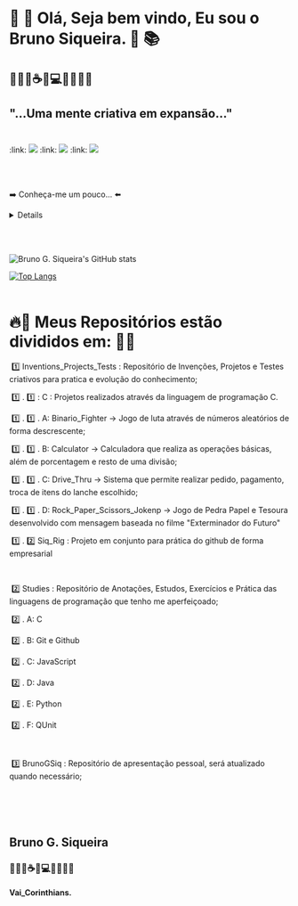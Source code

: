 # 📘 📖 Olá, Seja bem vindo, Eu sou o Bruno Siqueira.  📑 📚 <br>

## 🐜🐛🐞☕🤓💻🔎🐜🐛🐞<br>

## "...Uma mente criativa em expansão..." <br><br>

<p align="left">
:link: <img src="https://img.shields.io/badge/-Linkedin-6610F2?style=for-the-badge&logo=Linkedin&logoColor=FFFFFF&link=https://www.linkedin.com/in/bruno-siqueira-1910/"/>
:link: <img src="https://img.shields.io/badge/-Instagram-6610F2?style=for-the-badge&logo=Instagram&logoColor=FFFFFF&link=https://www.instagram.com/bruno_gsiq"/>
:link: <img src="https://img.shields.io/badge/-Linktree-6610F2?style=for-the-badge&logo=Linktree&logoColor=FFFFFF&link=[https://www.instagram.com/bruno_gsiq](https://linktr.ee/brunogsiq)"/>  
</p>
<br><br>

➡️ Conheça-me um pouco... ⬅️

<details>
  <sumary> 
🇧🇷🏠 litoral, Santos - SP : ☑️ <br>      
👨‍🎓📖 Estudo Análise e Desenvolvimento de Sistemas : ☑️ <br>
🔎🐞 Quality Assurance Jr - Interplayers Hub de Negócios - (Home Office) : ☑️ <br>
🤖📔 Estudando automatização em Robot framwork e Cypress : ☑️ <br>
+ Criativo e com Enorme capacidade de aprendizagem: ☑️ <br><br><br>
     
+ 📩 Serious_Contact ➡️ : brunogsiq@gmail.com <br>
+ 📩 Free_lancer_Contact ➡️ : brunogsiq_freelancer@gmail.com<br><br><br>
+ Quer ver meus 7 Gatos?! (Instagram) = <img src="https://img.shields.io/badge/-Instagram-6610F2?style=for-the-badge&logo=Instagram&logoColor=FFFFFF&link=https://www.instagram.com/bruno_gsiq"/>     
  </sumary>
</details>

<br><br>

![Bruno G. Siqueira's GitHub stats](https://github-readme-stats.vercel.app/api?username=brunogsiq&show_icons=true&theme=highcontrast)<br>

[![Top Langs](https://github-readme-stats.vercel.app/api/top-langs/?username=brunogsiq&layout=compact)](https://github.com/anuraghazra/github-readme-stats)<br><br>



# :fire::ghost: Meus Repositórios estão divididos em: 👻:fire:

​	:one: Inventions_Projects_Tests : Repositório de Invenções, Projetos e Testes criativos para pratica e evolução do conhecimento;

​		:one: . :one: : C                                : Projetos realizados através da linguagem de programação C.

​			:one: . :one: . A: Binario_Fighter -> Jogo de luta através de números aleatórios de forma descrescente;

​			:one: . :one: . B: Calculator -> Calculadora que realiza as operações básicas, além de porcentagem e resto de uma divisão;

​			:one: . :one: . C: Drive_Thru -> Sistema que permite realizar pedido, pagamento, troca de itens do lanche escolhido;

​			:one: . :one: . D: Rock_Paper_Scissors_Jokenp -> Jogo de Pedra Papel e Tesoura desenvolvido com mensagem baseada no filme "Exterminador do Futuro"

​		:one: . :two: Siq_Rig                      : Projeto em conjunto para prática do github de forma empresarial     

​	

​	:two: Studies                                  : Repositório de Anotações, Estudos, Exercícios e Prática das linguagens de programação que tenho me aperfeiçoado; 

​		:two: . A: C 

​		:two: . B: Git e Github

​		:two: . C: JavaScript 

​		:two: . D: Java

​		:two: . E: Python

​		:two: . F: QUnit

​	

​	:three: BrunoGSiq                             : Repositório de apresentação pessoal, será atualizado quando necessário;
​	
​	
​
<br><br><br>

## Bruno G. Siqueira <br>
### 🐜🐛🐞☕🤓💻🔎🐜🐛🐞<br>
#### Vai_Corinthians.  <br><br><br>

<br>
<!--
**brunogsiq** é um repositório ✨ _especial_ ✨ porque seu `README.md` (este arquivo) aparece em meu perfil do GitHub.


